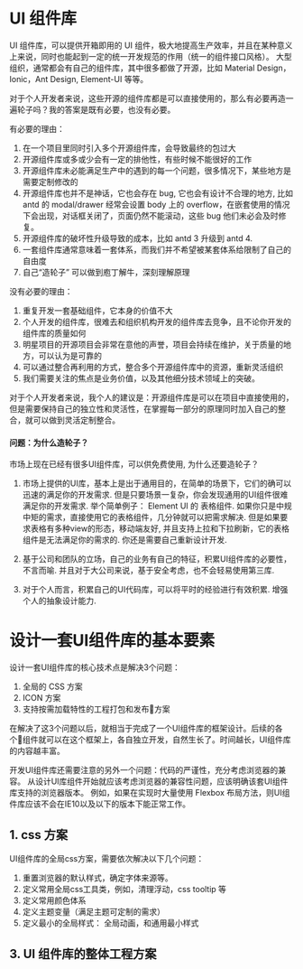 # UI 组件库

UI 组件库，可以提供开箱即用的 UI 组件，极大地提高生产效率，并且在某种意义上来说，同时也能起到一定的统一开发规范的作用（统一的组件接口风格）。
大型组织，通常都会有自己的组件库，其中很多都做了开源，比如 Material Design，Ionic，Ant Design, Element-UI 等等。 

对于个人开发者来说，这些开源的组件库都是可以直接使用的，那么有必要再造一遍轮子吗？我的答案是既有必要，也没有必要。

有必要的理由：
1. 在一个项目里同时引入多个开源组件库，会导致最终的包过大
2. 开源组件库或多或少会有一定的排他性，有些时候不能很好的工作
3. 开源组件库未必能满足生产中的遇到的每一个问题，很多情况下，某些地方是需要定制修改的
4. 开源组件库也并不是神话，它也会存在 bug, 它也会有设计不合理的地方, 
比如 antd 的 modal/drawer 经常会设置 body 上的 overflow，在嵌套使用的情况下会出现，对话框关闭了，页面仍然不能滚动，这些 bug 他们未必会及时修复。
5. 开源组件库的破坏性升级导致的成本，比如 antd 3 升级到 antd 4. 
6. 一套组件库通常意味着一套体系，而我们并不希望被某套体系给限制了自己的自由度
7. 自己“造轮子” 可以做到庖丁解牛，深刻理解原理


没有必要的理由：
1. 重复开发一套基础组件，它本身的价值不大
2. 个人开发的组件库，很难去和组织机构开发的组件库去竞争，且不论你开发的组件库的质量如何
3. 明星项目的开源项目会非常在意他的声誉，项目会持续在维护，关于质量的地方，可以认为是可靠的
4. 可以通过整合再利用的方式，整合多个开源组件库中的资源，重新灵活组织
5. 我们需要关注的焦点是业务价值，以及其他细分技术领域上的突破。


对于个人开发者来说，我个人的建议是：开源组件库是可以在项目中直接使用的，但是需要保持自己的独立性和灵活性，在掌握每一部分的原理同时加入自己的整合，就可以做到灵活定制整合。




#### 问题：为什么造轮子？
市场上现在已经有很多UI组件库，可以供免费使用, 为什么还要造轮子？

1. 市场上提供的UI库，基本上是出于通用目的，在简单的场景下，它们的确可以迅速的满足你的开发需求.
但是只要场景一复杂，你会发现通用的UI组件很难满足你的开发需求.
举个简单例子： Element UI 的 表格组件.
如果你只是中规中矩的需求，直接使用它的表格组件，几分钟就可以把需求解决.
但是如果要求表格有多种view的形态，移动端友好, 并且支持上拉和下拉刷新，它的表格组件是无法满足你的需求的. 你还是需要自己重新设计开发.   

2. 基于公司和团队的立场，自己的业务有自己的特征，积累UI组件库的必要性，不言而喻. 并且对于大公司来说，基于安全考虑，也不会轻易使用第三库.

3. 对于个人而言，积累自己的UI代码库，可以将平时的经验进行有效积累. 增强个人的抽象设计能力.


# 设计一套UI组件库的基本要素

设计一套UI组件库的核心技术点是解决3个问题：
1. 全局的 CSS 方案
2. ICON 方案
3. 支持按需加载特性的工程打包和发布方案  

在解决了这3个问题以后，就相当于完成了一个UI组件库的框架设计。后续的各个组件就可以在这个框架上，各自独立开发，自然生长了。时间越长，UI组件库的内容越丰富。  

开发UI组件库还需要注意的另外一个问题：代码的严谨性，充分考虑浏览器的兼容。
从设计UI库组件开始就应该考虑浏览器的兼容性问题，应该明确该套UI组件库支持的浏览器版本。
例如，如果在实现时大量使用 Flexbox 布局方法，则UI组件库应该不会在IE10以及以下的版本下能正常工作。



## 1. css 方案
UI组件库的全局css方案，需要依次解决以下几个问题：
1. 重置浏览器的默认样式，确定字体来源等。 
2. 定义常用全局css工具类，例如，清理浮动，css tooltip 等
3. 定义常用颜色体系
4. 定义主题变量（满足主题可定制的需求）
5. 定义最小的全局样式： 全局动画，和通用最小样式





## 3. UI 组件库的整体工程方案 

